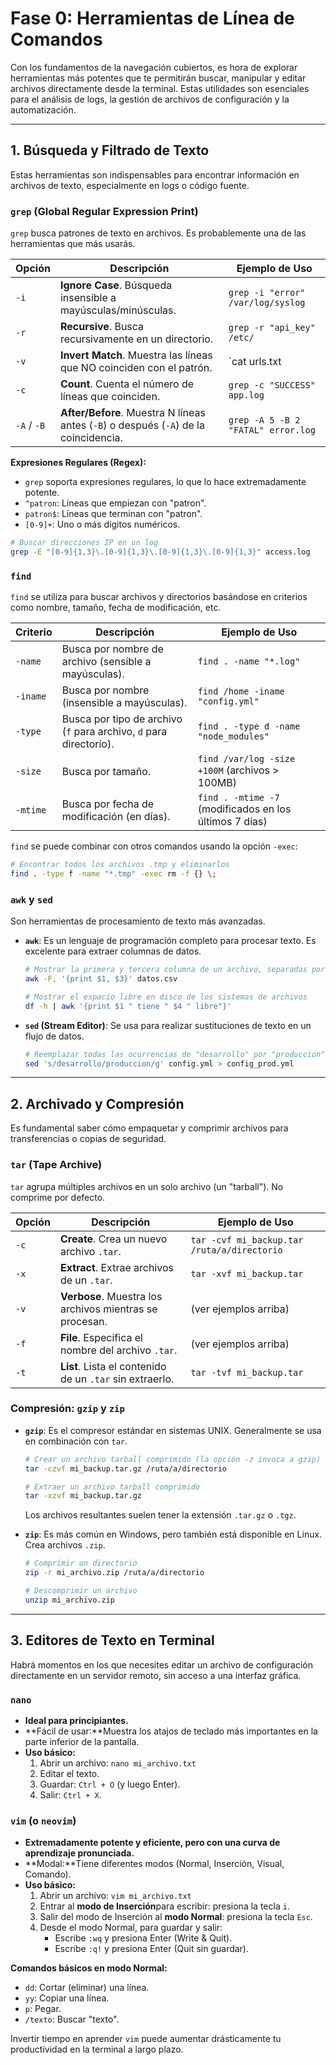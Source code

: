 # Fase 0: Herramientas de Línea de Comandos

Con los fundamentos de la navegación cubiertos, es hora de explorar herramientas más potentes que te permitirán buscar, manipular y editar archivos directamente desde la terminal. Estas utilidades son esenciales para el análisis de logs, la gestión de archivos de configuración y la automatización.

---

## 1. Búsqueda y Filtrado de Texto

Estas herramientas son indispensables para encontrar información en archivos de texto, especialmente en logs o código fuente.

### **`grep` (Global Regular Expression Print)**

`grep` busca patrones de texto en archivos. Es probablemente una de las herramientas que más usarás.

| Opción | Descripción | Ejemplo de Uso |
|---|---|---|
| `-i` | **Ignore Case**. Búsqueda insensible a mayúsculas/minúsculas. | `grep -i "error" /var/log/syslog` |
| `-r` | **Recursive**. Busca recursivamente en un directorio. | `grep -r "api_key" /etc/` |
| `-v` | **Invert Match**. Muestra las líneas que NO coinciden con el patrón. | `cat urls.txt | grep -v "localhost"` |
| `-c` | **Count**. Cuenta el número de líneas que coinciden. | `grep -c "SUCCESS" app.log` |
| `-A` / `-B` | **After/Before**. Muestra N líneas antes (`-B`) o después (`-A`) de la coincidencia. | `grep -A 5 -B 2 "FATAL" error.log` |

**Expresiones Regulares (Regex):**

- `grep` soporta expresiones regulares, lo que lo hace extremadamente potente.
- `^patron`: Líneas que empiezan con "patron".
- `patron$`: Líneas que terminan con "patron".
- `[0-9]+`: Uno o más dígitos numéricos.

```bash
# Buscar direcciones IP en un log
grep -E "[0-9]{1,3}\.[0-9]{1,3}\.[0-9]{1,3}\.[0-9]{1,3}" access.log
```

### **`find`**

`find` se utiliza para buscar archivos y directorios basándose en criterios como nombre, tamaño, fecha de modificación, etc.

| Criterio | Descripción | Ejemplo de Uso |
|---|---|---|
| `-name` | Busca por nombre de archivo (sensible a mayúsculas). | `find . -name "*.log"` |
| `-iname`| Busca por nombre (insensible a mayúsculas). | `find /home -iname "config.yml"` |
| `-type` | Busca por tipo de archivo (`f` para archivo, `d` para directorio). | `find . -type d -name "node_modules"` |
| `-size` | Busca por tamaño. | `find /var/log -size +100M` (archivos > 100MB) |
| `-mtime`| Busca por fecha de modificación (en días). | `find . -mtime -7` (modificados en los últimos 7 días) |

`find` se puede combinar con otros comandos usando la opción `-exec`:

```bash
# Encontrar todos los archivos .tmp y eliminarlos
find . -type f -name "*.tmp" -exec rm -f {} \;
```

### **`awk` y `sed`**

Son herramientas de procesamiento de texto más avanzadas.

- **`awk`**: Es un lenguaje de programación completo para procesar texto. Es excelente para extraer columnas de datos.

  ```bash
  # Mostrar la primera y tercera columna de un archivo, separadas por comas
  awk -F, '{print $1, $3}' datos.csv

  # Mostrar el espacio libre en disco de los sistemas de archivos
  df -h | awk '{print $1 " tiene " $4 " libre"}'
  ```

- **`sed` (Stream Editor)**: Se usa para realizar sustituciones de texto en un flujo de datos.

  ```bash
  # Reemplazar todas las ocurrencias de "desarrollo" por "produccion" en un archivo
  sed 's/desarrollo/produccion/g' config.yml > config_prod.yml
  ```

---

<a name="archivado"></a>

## 2. Archivado y Compresión

Es fundamental saber cómo empaquetar y comprimir archivos para transferencias o copias de seguridad.

### **`tar` (Tape Archive)**

`tar` agrupa múltiples archivos en un solo archivo (un "tarball"). No comprime por defecto.

| Opción | Descripción | Ejemplo de Uso |
|---|---|---|
| `-c` | **Create**. Crea un nuevo archivo `.tar`. | `tar -cvf mi_backup.tar /ruta/a/directorio` |
| `-x` | **Extract**. Extrae archivos de un `.tar`. | `tar -xvf mi_backup.tar` |
| `-v` | **Verbose**. Muestra los archivos mientras se procesan. | (ver ejemplos arriba) |
| `-f` | **File**. Especifica el nombre del archivo `.tar`. | (ver ejemplos arriba) |
| `-t` | **List**. Lista el contenido de un `.tar` sin extraerlo. | `tar -tvf mi_backup.tar` |

### **Compresión: `gzip` y `zip`**

- **`gzip`**: Es el compresor estándar en sistemas UNIX. Generalmente se usa en combinación con `tar`.

  ```bash
  # Crear un archivo tarball comprimido (la opción -z invoca a gzip)
  tar -czvf mi_backup.tar.gz /ruta/a/directorio

  # Extraer un archivo tarball comprimido
  tar -xzvf mi_backup.tar.gz
  ```

  Los archivos resultantes suelen tener la extensión `.tar.gz` o `.tgz`.

- **`zip`**: Es más común en Windows, pero también está disponible en Linux. Crea archivos `.zip`.

  ```bash
  # Comprimir un directorio
  zip -r mi_archivo.zip /ruta/a/directorio

  # Descomprimir un archivo
  unzip mi_archivo.zip
  ```

---

<a name="editores"></a>

## 3. Editores de Texto en Terminal

Habrá momentos en los que necesites editar un archivo de configuración directamente en un servidor remoto, sin acceso a una interfaz gráfica.

### **`nano`**

- **Ideal para principiantes.**
- **Fácil de usar:**Muestra los atajos de teclado más importantes en la parte inferior de la pantalla.
- **Uso básico:**
  1. Abrir un archivo: `nano mi_archivo.txt`
  2. Editar el texto.
  3. Guardar: `Ctrl + O` (y luego Enter).
  4. Salir: `Ctrl + X`.

### **`vim` (o `neovim`)**

- **Extremadamente potente y eficiente, pero con una curva de aprendizaje pronunciada.**
- **Modal:**Tiene diferentes modos (Normal, Inserción, Visual, Comando).
- **Uso básico:**
  1. Abrir un archivo: `vim mi_archivo.txt`
  2. Entrar al **modo de Inserción**para escribir: presiona la tecla `i`.
  3. Salir del modo de Inserción al **modo Normal**: presiona la tecla `Esc`.
  4. Desde el modo Normal, para guardar y salir:
     - Escribe `:wq` y presiona Enter (Write & Quit).
     - Escribe `:q!` y presiona Enter (Quit sin guardar).

**Comandos básicos en modo Normal:**

- `dd`: Cortar (eliminar) una línea.
- `yy`: Copiar una línea.
- `p`: Pegar.
- `/texto`: Buscar "texto".

Invertir tiempo en aprender `vim` puede aumentar drásticamente tu productividad en la terminal a largo plazo.
